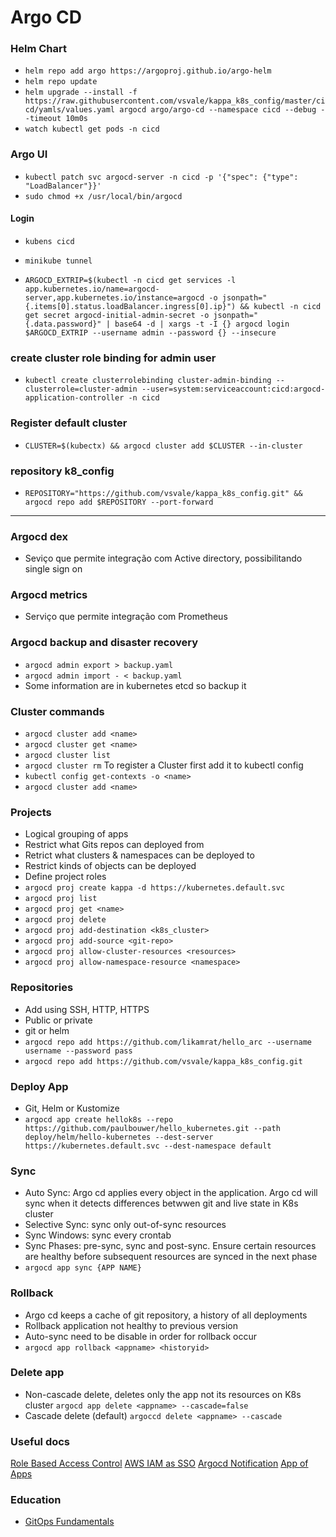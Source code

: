 # Argo CD

### Helm Chart

- `helm repo add argo https://argoproj.github.io/argo-helm`
- `helm repo update`
- `helm upgrade --install -f https://raw.githubusercontent.com/vsvale/kappa_k8s_config/master/cicd/yamls/values.yaml argocd argo/argo-cd --namespace cicd --debug --timeout 10m0s`
- `watch kubectl get pods -n cicd`

### Argo UI

- `kubectl patch svc argocd-server -n cicd -p '{"spec": {"type": "LoadBalancer"}}'`
- `sudo chmod +x /usr/local/bin/argocd`

#### Login

- `kubens cicd`
- `minikube tunnel`

- `ARGOCD_EXTRIP=$(kubectl -n cicd get services -l app.kubernetes.io/name=argocd-server,app.kubernetes.io/instance=argocd -o jsonpath="{.items[0].status.loadBalancer.ingress[0].ip}") && kubectl -n cicd get secret argocd-initial-admin-secret -o jsonpath="{.data.password}" | base64 -d | xargs -t -I {} argocd login $ARGOCD_EXTRIP --username admin --password {} --insecure`

### create cluster role binding for admin user

- `kubectl create clusterrolebinding cluster-admin-binding --clusterrole=cluster-admin --user=system:serviceaccount:cicd:argocd-application-controller -n cicd`

### Register default cluster

- `CLUSTER=$(kubectx) && argocd cluster add $CLUSTER --in-cluster`

### repository k8_config

- `REPOSITORY="https://github.com/vsvale/kappa_k8s_config.git" && argocd repo add $REPOSITORY --port-forward`

------------------------------------------------------------

### Argocd dex

- Seviço que permite integração com Active directory, possibilitando single sign on

### Argocd metrics

- Serviço que permite integração com Prometheus

### Argocd backup and disaster recovery

- `argocd admin export > backup.yaml`
- `argocd admin import - < backup.yaml`
- Some information are in kubernetes etcd so backup it

### Cluster commands

- `argocd cluster add <name>`
- `argocd cluster get <name>`
- `argocd cluster list`
- `argocd cluster rm`
To register a Cluster first add it to kubectl config
- `kubectl config get-contexts -o <name>`
- `argocd cluster add <name>`

### Projects

- Logical grouping of apps
- Restrict what Gits repos can deployed from
- Retrict what clusters & namespaces can be deployed to
- Restrict kinds of objects can be deployed
- Define project roles
- `argocd proj create kappa -d https://kubernetes.default.svc`
- `argocd proj list`
- `argocd proj get <name>`
- `argocd proj delete`
- `argocd proj add-destination <k8s_cluster>`
- `argocd proj add-source <git-repo>`
- `argocd proj allow-cluster-resources <resources>`
- `argocd proj allow-namespace-resource <namespace>`

### Repositories

- Add using SSH, HTTP, HTTPS
- Public or private
- git or helm
- `argocd repo add https://github.com/likamrat/hello_arc --username username --password pass`
- `argocd repo add https://github.com/vsvale/kappa_k8s_config.git`

### Deploy App

- Git, Helm or Kustomize
- `argocd app create hellok8s --repo https://github.com/paulbouwer/hello_kubernetes.git --path deploy/helm/hello-kubernetes --dest-server https://kubernetes.default.svc --dest-namespace default`

### Sync

- Auto Sync: Argo cd applies every object in the application. Argo cd will sync when it detects differences betwwen git and live state in K8s cluster
- Selective Sync: sync only out-of-sync resources
- Sync Windows: sync every crontab
- Sync Phases: pre-sync, sync and post-sync. Ensure certain resources are healthy before subsequent resources are synced in the next phase
- `argocd app sync {APP NAME}`

### Rollback

- Argo cd keeps a cache of git repository, a history of all deployments
- Rollback application not healthy to previous version
- Auto-sync need to be disable in order for rollback occur
- `argocd app rollback <appname> <historyid>`

### Delete app

- Non-cascade delete, deletes only the app not its resources on K8s cluster `argocd app delete <appname> --cascade=false`
- Cascade delete (default) `argoccd delete <appname> --cascade`

### Useful docs

[Role Based Access Control](https://argo-cd.readthedocs.io/en/stable/operator-manual/rbac/)
[AWS IAM as SSO](https://www.modulo2.nl/blog/argocd-on-aws-with-multiple-clusters)
[Argocd Notification](https://argocd-notifications.readthedocs.io/en/stable/)
[App of Apps](https://github.com/argoproj/argocd-example-apps)

### Education

- [GitOps Fundamentals](https://codefresh.learnworlds.com)
